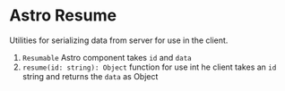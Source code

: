 # Astro Resume

Utilities for serializing data from server for use in the client.

1. `Resumable` Astro component takes `id` and `data`
1. `resume(id: string): Object` function for use int he client takes an `id` string and returns the `data` as Object